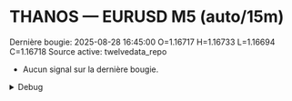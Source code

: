 # THANOS — EURUSD M5 (auto/15m)
Dernière bougie: 2025-08-28 16:45:00  O=1.16717  H=1.16733  L=1.16694  C=1.16718
Source active: twelvedata_repo

- Aucun signal sur la dernière bougie.

<details><summary>Debug</summary>

- TD_API_KEY manquant.

</details>
